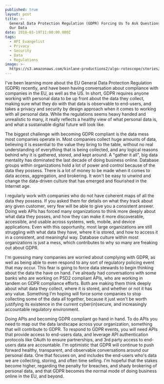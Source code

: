 ```yaml
---
published: true
layout: post
title: >-
  General Data Protection Regulation (GDPR) Forcing Us To Ask Questions About
  Our Data
date: 2018-03-19T11:00:00.000Z
tags:
  - API Evangelist
  - Privacy
  - Security
  - Data
  - Regulations
image: >-
  https://s3.amazonaws.com/kinlane-productions2/algo-rotoscope/stories/face-2_blue_circuit.jpg
---
```

<p></p>I've been learning more about the EU General Data Protection Regulation (GDPR) recently, and have been having conversation about compliance with companies in the EU, as well as the US. In short, GDPR requires anyone working with personal data to be up front about the data they collect, making sure what they do with that data is observable to end-users, and takes a privacy and security by design approach when it comes to working with all personal data. While the regulations seems heavy handed and unrealistic to many, it really reflects a healthy view of what personal data is, and what a sustainable digital future will look like.

The biggest challenge with becoming GDPR compliant is the data mess most companies operate in. Most companies collect huge amounts of data, believing it is essential to the value they bring to the table, without no real understanding of everything that is being collected, and any logical reasons behind why it is gathered, stored, and kept around. A "gather it all", big data mentality has dominated the last decade of doing business online. Database groups within organizations hold a lot of power and control because of the data they possess. There is a lot of money to be made when it comes to data access, aggregation, and brokering. It won't be easy to unwind and change the data-driven culture that has emerged and flourished in the Internet age.

I regularly work with companies who do not have coherent maps of all the data they possess. If you asked them for details on what they track about any given customer, very few will be able to give you a consistent answer. Doing web APIs has forced many organizations to think more deeply about what data they posses, and how they can make it more discoverable, accessible, and usable across systems, web, mobile, and device applications. Even with this opportunity, most large organizations are still struggling with what data they have, where it is stored, and how to access it in a consistent, and meaningful way. Database culture within most organizations is just a mess, which contributes to why so many are freaking out about GDPR.

I'm guessing many companies are worried about complying with GDPR, as well as being able to even respond to any sort of regulatory policing event that may occur. This fear is going to force data stewards to begin thinking about the data the have on hand. I've already had conversations with some banks who are working on PSD2 compliant APIs, who are working in tandem on GDPR compliance efforts. Both are making them think deeply about what data they collect, where it is stored, and whether or not it has any value. Something I'm hoping will force some companies to stop collecting some of the data all together, because it just won't be worth justifying its existence in the current cyber(in)secure, and increasingly accountable regulatory environment.

Doing APIs and becoming GDPR compliant go hand in hand. To do APIs you need to map out the data landscape across your organization, something that will contribute to GDPR. To respond to GDPR events, you will need APIs that provide access to end-users data, and leverage API authentication protocols like OAuth to ensure partnerships, and 3rd party access to end-users data are accountable. I'm optimistic that GDPR will continue to push forward healthy, transparent, and observable conversations around our personal data. One that focuses on, and includes the end-users who's data we are collecting, storing, and often time selling. I'm hopeful that the stakes become higher, regarding the penalty for breaches, and shady brokering of personal data, and that GDPR becomes the normal mode of doing business online in the EU, and beyond.

